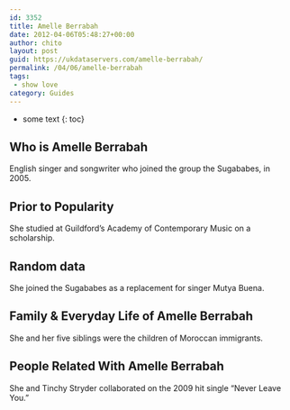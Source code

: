 ```yaml
---
id: 3352
title: Amelle Berrabah
date: 2012-04-06T05:48:27+00:00
author: chito
layout: post
guid: https://ukdataservers.com/amelle-berrabah/
permalink: /04/06/amelle-berrabah
tags:
 - show love
category: Guides
---
```


* some text
{: toc}
          
          
## Who is  Amelle Berrabah
                  
                  
                  
English singer and songwriter who joined the group the Sugababes, in 2005.
                  
                
                
                
## Prior to Popularity 
                  
                  
                  
She studied at Guildford&#8217;s Academy of Contemporary Music on a scholarship.
                  
                
                
                
## Random data 
                  
                  
                  
She joined the Sugababes as a replacement for singer Mutya Buena.
                  
                
                
                
## Family & Everyday Life of Amelle Berrabah
                  
                  
                  
She and her five siblings were the children of Moroccan immigrants. 
                  
                
                
                
## People Related With  Amelle Berrabah
                  
                  
                  
She and Tinchy Stryder collaborated on the 2009 hit single &#8220;Never Leave You.&#8221;
                  
                
              
            
          
          
          
    
    
  

